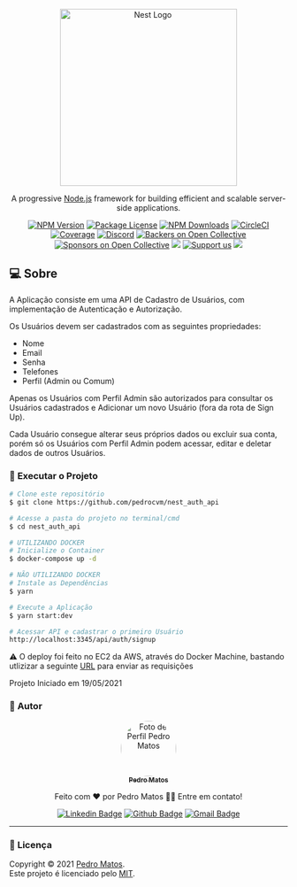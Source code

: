 <p align="center">
  <a href="http://nestjs.com/" target="blank"><img src="https://nestjs.com/img/logo_text.svg" width="320" alt="Nest Logo" /></a>
</p>

[circleci-image]: https://img.shields.io/circleci/build/github/nestjs/nest/master?token=abc123def456
[circleci-url]: https://circleci.com/gh/nestjs/nest

  <p align="center">A progressive <a href="http://nodejs.org" target="_blank">Node.js</a> framework for building efficient and scalable server-side applications.</p>
    <p align="center">
<a href="https://www.npmjs.com/~nestjscore" target="_blank"><img src="https://img.shields.io/npm/v/@nestjs/core.svg" alt="NPM Version" /></a>
<a href="https://www.npmjs.com/~nestjscore" target="_blank"><img src="https://img.shields.io/npm/l/@nestjs/core.svg" alt="Package License" /></a>
<a href="https://www.npmjs.com/~nestjscore" target="_blank"><img src="https://img.shields.io/npm/dm/@nestjs/common.svg" alt="NPM Downloads" /></a>
<a href="https://circleci.com/gh/nestjs/nest" target="_blank"><img src="https://img.shields.io/circleci/build/github/nestjs/nest/master" alt="CircleCI" /></a>
<a href="https://coveralls.io/github/nestjs/nest?branch=master" target="_blank"><img src="https://coveralls.io/repos/github/nestjs/nest/badge.svg?branch=master#9" alt="Coverage" /></a>
<a href="https://discord.gg/G7Qnnhy" target="_blank"><img src="https://img.shields.io/badge/discord-online-brightgreen.svg" alt="Discord"/></a>
<a href="https://opencollective.com/nest#backer" target="_blank"><img src="https://opencollective.com/nest/backers/badge.svg" alt="Backers on Open Collective" /></a>
<a href="https://opencollective.com/nest#sponsor" target="_blank"><img src="https://opencollective.com/nest/sponsors/badge.svg" alt="Sponsors on Open Collective" /></a>
  <a href="https://paypal.me/kamilmysliwiec" target="_blank"><img src="https://img.shields.io/badge/Donate-PayPal-ff3f59.svg"/></a>
    <a href="https://opencollective.com/nest#sponsor"  target="_blank"><img src="https://img.shields.io/badge/Support%20us-Open%20Collective-41B883.svg" alt="Support us"></a>
  <a href="https://twitter.com/nestframework" target="_blank"><img src="https://img.shields.io/twitter/follow/nestframework.svg?style=social&label=Follow"></a>
</p>
  <!--[![Backers on Open Collective](https://opencollective.com/nest/backers/badge.svg)](https://opencollective.com/nest#backer)
  [![Sponsors on Open Collective](https://opencollective.com/nest/sponsors/badge.svg)](https://opencollective.com/nest#sponsor)-->

## :computer: Sobre

A Aplicação consiste em uma API de Cadastro de Usuários, com implementação de Autenticação e Autorização.

Os Usuários devem ser cadastrados com as seguintes propriedades:
- Nome
- Email
- Senha
- Telefones
- Perfil (Admin ou Comum)

<p>Apenas os Usuários com Perfil Admin são autorizados para consultar os Usuários cadastrados e Adicionar um novo Usuário (fora da rota de Sign Up).</p>
<p>Cada Usuário consegue alterar seus próprios dados ou excluir sua conta, porém só os Usuários com Perfil Admin podem acessar, editar e deletar dados de outros Usuários.</p>

### :dvd: **Executar o Projeto**

```bash
# Clone este repositório
$ git clone https://github.com/pedrocvm/nest_auth_api

# Acesse a pasta do projeto no terminal/cmd
$ cd nest_auth_api

# UTILIZANDO DOCKER
# Inicialize o Container
$ docker-compose up -d

# NÃO UTILIZANDO DOCKER
# Instale as Dependências
$ yarn

# Execute a Aplicação
$ yarn start:dev

# Acessar API e cadastrar o primeiro Usuário
http://localhost:3345/api/auth/signup
```
<p>⚠️ O deploy foi feito no EC2 da AWS, através do Docker Machine, bastando utlizizar a seguinte <a href="http://3.238.37.126:3345/api/auth/signup">URL</a> para enviar as requisições</p>


<p>Projeto Iniciado em 19/05/2021</p>

### :boy: **Autor**

<div align="center">

<a href="https://github.com/pedrocvm">
 <img style="border-radius: 50%;" src="https://avatars.githubusercontent.com/u/60618486?s=460&u=661e1932902d4a8d7bf9c9f28038a68a4d5d0984&v=4" width="100px;" alt="Foto de Perfil Pedro Matos"/>
 <br />
 <sub><b>Pedro Matos</b></sub></a>

Feito com ❤️ por Pedro Matos 👋🏽 Entre em contato!

[![Linkedin Badge](https://img.shields.io/badge/-Pedro_Matos-blue?style=flat-square&logo=Linkedin&logoColor=white&link=https://www.linkedin.com/in/pedrocvm/)](https://www.linkedin.com/in/pedrocvm/)
[![Github Badge](https://img.shields.io/badge/-pedrocvm-000?style=flat-square&logo=Github&logoColor=white&link=https://github.com/pedrocvm)](https://github.com/pedrocvm)
[![Gmail Badge](https://img.shields.io/badge/-pedrocvm3@gmail.com-FA5C5C?style=flat-square&logo=gmail&logoColor=white&link=mailto:pedrocvm3@gmail.com)](mailto:pedrocvm3@gmail.com)

</div>

---
### :page_facing_up: **Licença**

Copyright © 2021 [Pedro Matos](https://github.com/pedrocvm).<br />
Este projeto é licenciado pelo [MIT](./LICENSE).
